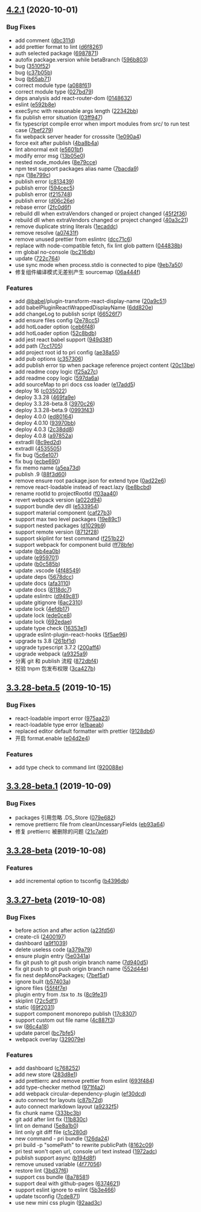 <a name="4.2.1"></a>
## [4.2.1](https://github.com/prijs/pri/compare/3.3.28-beta.5...4.2.1) (2020-10-01)


### Bug Fixes

* add comment ([dbc311d](https://github.com/prijs/pri/commit/dbc311d))
* add prettier format to lint ([d6f8261](https://github.com/prijs/pri/commit/d6f8261))
* auth selected package ([6987871](https://github.com/prijs/pri/commit/6987871))
* autofix package.version while betaBranch ([596b803](https://github.com/prijs/pri/commit/596b803))
* bug ([3510f52](https://github.com/prijs/pri/commit/3510f52))
* bug ([c37b05b](https://github.com/prijs/pri/commit/c37b05b))
* bug ([b65ab71](https://github.com/prijs/pri/commit/b65ab71))
* correct module type ([a088f61](https://github.com/prijs/pri/commit/a088f61))
* correct module type ([027bd79](https://github.com/prijs/pri/commit/027bd79))
* deps analysis add react-router-dom ([0148632](https://github.com/prijs/pri/commit/0148632))
* eslint ([e592b8e](https://github.com/prijs/pri/commit/e592b8e))
* execSync with reasonable args length ([22342bb](https://github.com/prijs/pri/commit/22342bb))
* fix publish error situation ([03ff947](https://github.com/prijs/pri/commit/03ff947))
* fix typescript compile error when import modules from src/ to run test case ([7bef279](https://github.com/prijs/pri/commit/7bef279))
* fix webpack server header for crosssite ([1e090a4](https://github.com/prijs/pri/commit/1e090a4))
* force exit after publish ([4ba8b4a](https://github.com/prijs/pri/commit/4ba8b4a))
* lint abnormal exit ([e5601bf](https://github.com/prijs/pri/commit/e5601bf))
* modify error msg ([13b05e0](https://github.com/prijs/pri/commit/13b05e0))
* nested node_modules ([8e79cce](https://github.com/prijs/pri/commit/8e79cce))
* npm test support packages alias name ([7bacda9](https://github.com/prijs/pri/commit/7bacda9))
* npx ([18e799c](https://github.com/prijs/pri/commit/18e799c))
* publish error ([c813439](https://github.com/prijs/pri/commit/c813439))
* publish error ([594cec5](https://github.com/prijs/pri/commit/594cec5))
* publish error ([f215748](https://github.com/prijs/pri/commit/f215748))
* publish error ([d06c26e](https://github.com/prijs/pri/commit/d06c26e))
* rebase error ([2fc0d6f](https://github.com/prijs/pri/commit/2fc0d6f))
* rebuild dll when extraVendors changed or project changed ([45f2f36](https://github.com/prijs/pri/commit/45f2f36))
* rebuild dll when extraVendors changed or project changed ([40a3c21](https://github.com/prijs/pri/commit/40a3c21))
* remove duplicate string literals ([1ecaddc](https://github.com/prijs/pri/commit/1ecaddc))
* remove resolve ([a07431f](https://github.com/prijs/pri/commit/a07431f))
* remove unused prettier from eslintrc ([dcc71c6](https://github.com/prijs/pri/commit/dcc71c6))
* replace with node-compatible fetch, fix lint glob pattern ([044838b](https://github.com/prijs/pri/commit/044838b))
* rm global no-console ([bc216db](https://github.com/prijs/pri/commit/bc216db))
* update ([722c764](https://github.com/prijs/pri/commit/722c764))
* use sync mode when process.stdio is connected to pipe ([9eb7a50](https://github.com/prijs/pri/commit/9eb7a50))
* 修复组件编译模式无差别产生 sourcemap ([06a444f](https://github.com/prijs/pri/commit/06a444f))


### Features

* add [@babel](https://github.com/babel)/plugin-transform-react-display-name ([20a9c51](https://github.com/prijs/pri/commit/20a9c51))
* add babelPluginReactWrappedDisplayName ([6dd820e](https://github.com/prijs/pri/commit/6dd820e))
* add changeLog to publish script ([66526f7](https://github.com/prijs/pri/commit/66526f7))
* add ensure files config ([2e78cc5](https://github.com/prijs/pri/commit/2e78cc5))
* add hotLoader option ([ceb6f48](https://github.com/prijs/pri/commit/ceb6f48))
* add hotLoader option ([52c8bdb](https://github.com/prijs/pri/commit/52c8bdb))
* add jest react babel support ([949d38f](https://github.com/prijs/pri/commit/949d38f))
* add path ([7cc1705](https://github.com/prijs/pri/commit/7cc1705))
* add project root id to pri config ([ae38a55](https://github.com/prijs/pri/commit/ae38a55))
* add pub options ([c357306](https://github.com/prijs/pri/commit/c357306))
* add publish error tip when package reference project content ([20c13be](https://github.com/prijs/pri/commit/20c13be))
* add readme copy logic ([f25a27c](https://github.com/prijs/pri/commit/f25a27c))
* add readme copy logic ([597da6a](https://github.com/prijs/pri/commit/597da6a))
* add sourceMap to pri docs css loader ([e17add5](https://github.com/prijs/pri/commit/e17add5))
* deploy 16 ([c035022](https://github.com/prijs/pri/commit/c035022))
* deploy 3.3.28 ([469fa9e](https://github.com/prijs/pri/commit/469fa9e))
* deploy 3.3.28-beta.8 ([3970c26](https://github.com/prijs/pri/commit/3970c26))
* deploy 3.3.28-beta.9 ([0993f43](https://github.com/prijs/pri/commit/0993f43))
* deploy 4.0.0 ([ed80164](https://github.com/prijs/pri/commit/ed80164))
* deploy 4.0.10 ([93970bb](https://github.com/prijs/pri/commit/93970bb))
* deploy 4.0.3 ([2c38dd8](https://github.com/prijs/pri/commit/2c38dd8))
* deploy 4.0.8 ([a97852a](https://github.com/prijs/pri/commit/a97852a))
* extradll ([8c9ed2d](https://github.com/prijs/pri/commit/8c9ed2d))
* extradll ([4535505](https://github.com/prijs/pri/commit/4535505))
* fix bug ([5c6e107](https://github.com/prijs/pri/commit/5c6e107))
* fix bug ([ecbe690](https://github.com/prijs/pri/commit/ecbe690))
* fix memo name ([a5ea73d](https://github.com/prijs/pri/commit/a5ea73d))
* publish .9 ([88f3d60](https://github.com/prijs/pri/commit/88f3d60))
* remove  ensure root package.json for extend type ([0ad22e6](https://github.com/prijs/pri/commit/0ad22e6))
* remove react-loadable instead of react.lazy ([be8bcbd](https://github.com/prijs/pri/commit/be8bcbd))
* rename rootId to projectRootId ([f03aa40](https://github.com/prijs/pri/commit/f03aa40))
* revert webpack version ([a022d94](https://github.com/prijs/pri/commit/a022d94))
* support bundle dev dll ([e533954](https://github.com/prijs/pri/commit/e533954))
* support material component ([caf27b3](https://github.com/prijs/pri/commit/caf27b3))
* support max two level packages ([19e89c1](https://github.com/prijs/pri/commit/19e89c1))
* support nested packages ([d1029b9](https://github.com/prijs/pri/commit/d1029b9))
* support remote version ([8712f28](https://github.com/prijs/pri/commit/8712f28))
* support skiplint for test command ([f251b22](https://github.com/prijs/pri/commit/f251b22))
* support webpack for component build ([ff78bfe](https://github.com/prijs/pri/commit/ff78bfe))
* update ([bb4ea0b](https://github.com/prijs/pri/commit/bb4ea0b))
* update ([e959701](https://github.com/prijs/pri/commit/e959701))
* update ([b0c585b](https://github.com/prijs/pri/commit/b0c585b))
* update .vscode ([4f48549](https://github.com/prijs/pri/commit/4f48549))
* update deps ([5678dcc](https://github.com/prijs/pri/commit/5678dcc))
* update docs ([afa3110](https://github.com/prijs/pri/commit/afa3110))
* update docs ([8118dc7](https://github.com/prijs/pri/commit/8118dc7))
* update eslintrc ([d949c81](https://github.com/prijs/pri/commit/d949c81))
* update gitignore ([6ac2310](https://github.com/prijs/pri/commit/6ac2310))
* update lock ([4efdb17](https://github.com/prijs/pri/commit/4efdb17))
* update lock ([ede0ce8](https://github.com/prijs/pri/commit/ede0ce8))
* update lock ([692edae](https://github.com/prijs/pri/commit/692edae))
* update type check ([16353e1](https://github.com/prijs/pri/commit/16353e1))
* upgrade eslint-plugin-react-hooks ([5f5ae96](https://github.com/prijs/pri/commit/5f5ae96))
* upgrade ts 3.8 ([261bf1d](https://github.com/prijs/pri/commit/261bf1d))
* upgrade typescript 3.7.2 ([200aff4](https://github.com/prijs/pri/commit/200aff4))
* upgrade webpack ([a9325a9](https://github.com/prijs/pri/commit/a9325a9))
* 分离 git 和 publish 流程 ([872dbf4](https://github.com/prijs/pri/commit/872dbf4))
* 校验 tnpm 包发布权限 ([3ca427b](https://github.com/prijs/pri/commit/3ca427b))



<a name="3.3.28-beta.5"></a>
## [3.3.28-beta.5](https://github.com/prijs/pri/compare/3.3.28-beta.4...3.3.28-beta.5) (2019-10-15)


### Bug Fixes

* react-loadable import error ([975aa23](https://github.com/prijs/pri/commit/975aa23))
* react-loadable type error ([e1baeab](https://github.com/prijs/pri/commit/e1baeab))
* replaced editor default formatter with prettier ([9128db6](https://github.com/prijs/pri/commit/9128db6))
* 开启 format.enable ([e04d2e4](https://github.com/prijs/pri/commit/e04d2e4))


### Features

* add type check to command lint ([920088e](https://github.com/prijs/pri/commit/920088e))



<a name="3.3.28-beta.1"></a>
## [3.3.28-beta.1](https://github.com/prijs/pri/compare/3.3.28-beta...3.3.28-beta.1) (2019-10-09)


### Bug Fixes

* packages 引用忽略 .DS_Store ([079e682](https://github.com/prijs/pri/commit/079e682))
* remove prettierrc file from cleanUncessaryFields ([eb93a64](https://github.com/prijs/pri/commit/eb93a64))
* 修复 prettierrc 被删除的问题 ([21c7a9f](https://github.com/prijs/pri/commit/21c7a9f))



<a name="3.3.28-beta"></a>
## [3.3.28-beta](https://github.com/prijs/pri/compare/3.3.27-beta...3.3.28-beta) (2019-10-08)


### Features

* add incremental option to tsconfig ([b4396db](https://github.com/prijs/pri/commit/b4396db))



<a name="3.3.27-beta"></a>
## [3.3.27-beta](https://github.com/prijs/pri/compare/b57403a...3.3.27-beta) (2019-10-08)


### Bug Fixes

* before action and after action ([a23fd56](https://github.com/prijs/pri/commit/a23fd56))
* create-cli ([2400197](https://github.com/prijs/pri/commit/2400197))
* dashboard ([a9f1039](https://github.com/prijs/pri/commit/a9f1039))
* delete useless code ([a379a79](https://github.com/prijs/pri/commit/a379a79))
* ensure plugin entry ([5e0341a](https://github.com/prijs/pri/commit/5e0341a))
* fix git push to git push origin branch name ([7d940d5](https://github.com/prijs/pri/commit/7d940d5))
* fix git push to git push origin branch name ([552d44e](https://github.com/prijs/pri/commit/552d44e))
* fix nest depMonoPackages; ([7bef5af](https://github.com/prijs/pri/commit/7bef5af))
* ignore built ([b57403a](https://github.com/prijs/pri/commit/b57403a))
* ignore files ([55f4f7e](https://github.com/prijs/pri/commit/55f4f7e))
* plugin entry from .tsx to .ts ([8c9fe31](https://github.com/prijs/pri/commit/8c9fe31))
* skiplint ([72c5df1](https://github.com/prijs/pri/commit/72c5df1))
* static ([69f2031](https://github.com/prijs/pri/commit/69f2031))
* support component monorepo publish ([17c8307](https://github.com/prijs/pri/commit/17c8307))
* support custom out file name ([4c887f3](https://github.com/prijs/pri/commit/4c887f3))
* sw ([86c4a18](https://github.com/prijs/pri/commit/86c4a18))
* update parcel ([bc7bfe5](https://github.com/prijs/pri/commit/bc7bfe5))
* webpack overlay ([329079e](https://github.com/prijs/pri/commit/329079e))


### Features

* add dashboard ([c768252](https://github.com/prijs/pri/commit/c768252))
* add new store ([283d8e1](https://github.com/prijs/pri/commit/283d8e1))
* add prettierrc and remove prettier from eslint ([693f484](https://github.com/prijs/pri/commit/693f484))
* add type-checker method ([971f4a2](https://github.com/prijs/pri/commit/971f4a2))
* add webpack circular-dependency-plugin ([ef30dcd](https://github.com/prijs/pri/commit/ef30dcd))
* auto connect for layouts ([c87b72d](https://github.com/prijs/pri/commit/c87b72d))
* auto connect markdown layout ([a9232f5](https://github.com/prijs/pri/commit/a9232f5))
* fix chunk name ([333bc3b](https://github.com/prijs/pri/commit/333bc3b))
* git add after lint fix ([11b830c](https://github.com/prijs/pri/commit/11b830c))
* lint on demand ([5e8a1b0](https://github.com/prijs/pri/commit/5e8a1b0))
* lint only git diff file ([c1c280d](https://github.com/prijs/pri/commit/c1c280d))
* new command - pri bundle ([126da24](https://github.com/prijs/pri/commit/126da24))
* pri build -p "somePath" to rewrite publicPath ([8162c09](https://github.com/prijs/pri/commit/8162c09))
* pri test won't open url, console url text instead ([1972adc](https://github.com/prijs/pri/commit/1972adc))
* publish support async ([b194d8f](https://github.com/prijs/pri/commit/b194d8f))
* remove unused variable ([4f77056](https://github.com/prijs/pri/commit/4f77056))
* restore lint ([3bd37f6](https://github.com/prijs/pri/commit/3bd37f6))
* support css bundle ([8a78581](https://github.com/prijs/pri/commit/8a78581))
* support deal with github-pages ([6374621](https://github.com/prijs/pri/commit/6374621))
* support eslint ignore to eslint ([5b3e466](https://github.com/prijs/pri/commit/5b3e466))
* update tsconfig ([7cde871](https://github.com/prijs/pri/commit/7cde871))
* use new mini css plugin ([92aad3c](https://github.com/prijs/pri/commit/92aad3c))



